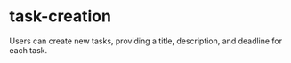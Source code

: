# task-creation
Users can create new tasks, providing a title, description, and deadline for each task.
